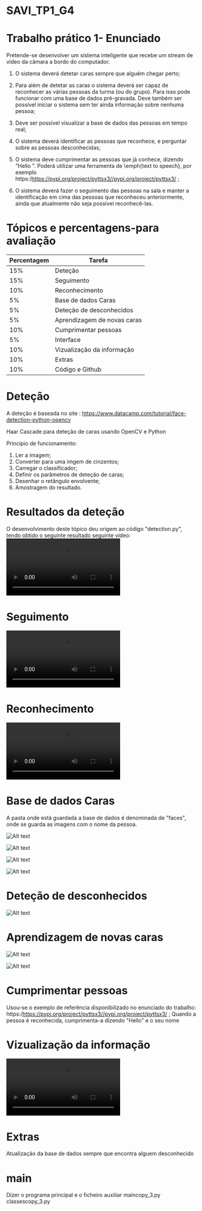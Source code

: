 # SAVI_TP1_G4

# Trabalho prático 1- Enunciado

Pretende-se desenvolver um sistema inteligente que recebe um stream de vídeo da câmara a bordo do computador.

 1. O sistema deverá detetar caras sempre que alguém chegar perto;

 2. Para além de detetar as caras o sistema deverá ser capaz de reconhecer as várias pessoas da turma (ou do grupo). Para isso pode funcionar com uma base de dados pré-gravada. Deve também ser possível iniciar o sistema sem ter ainda informação sobre nenhuma pessoa;

 3. Deve ser possível visualizar a base de dados das pessoas em tempo real;

 4. O sistema deverá identificar as pessoas que reconhece, e perguntar sobre as pessoas desconhecidas;

 5. O sistema deve cumprimentar as pessoas que já conhece, dizendo "Hello <nome da pessoa>". Poderá utilizar uma ferramenta de \emph{text to speech}, por exemplo https:/https://pypi.org/project/pyttsx3//pypi.org/project/pyttsx3/ ;

 6. O sistema deverá fazer o seguimento das pessoas na sala e manter a identificação em cima das pessoas que reconheceu anteriormente, ainda que atualmente não seja possível reconhecê-las.

 # Tópicos e percentagens-para avaliação

  | Percentagem  | Tarefa |
| ------------- | ------------- |
  |15%| Deteção|
  |15%| Seguimento|
  |10%| Reconhecimento|
  |5%| Base de dados Caras|
  |5%| Deteção de desconhecidos|
  |5%| Aprendizagem de novas caras|
  |10%| Cumprimentar pessoas|
  |5%| Interface|
  |10%| Vizualização da informação|
  |10%| Extras|
  |10%| Código e Github|

  # Deteção
  A deteção é baseada no site : https://www.datacamp.com/tutorial/face-detection-python-opencv
  
  Haar Cascade para deteção de caras usando OpenCV e Python

  Principio de funcionamento:
    
1. Ler a imagem;  
2. Converter para uma imgem de cinzentos;  
3. Carregar o classificador;  
4. Definir os parâmetros de deteção de caras;
5. Desenhar o retângulo envolvente;
6. Amostragem do resultado.

  # Resultados da deteção
  O desenvolvimento deste tópico deu origem ao código "detection.py", tendo obtido o seguinte resultado seguinte video:
   <video src="docs/dete%C3%A7%C3%A3o.mp4" controls title="Title"></video>
  
  
# Seguimento

  <video src="docs/traking.mp4" controls title="Title"></video>

# Reconhecimento

<video src="docs/reconhecimento.mp4" controls title="Title"></video>

# Base de dados Caras
  
  A pasta onde está guardada a base de dados é denominada de "faces", onde se guarda as imagens com o nome da pessoa.

![Alt text](<docs/base de dados nomes.jpeg>)

![Alt text](docs/Emanuel.jpeg)

![Alt text](<docs/joao valinho.jpg>)

![Alt text](docs/Figueiredo.jpeg)


# Deteção de desconhecidos

![Alt text](<docs/deteção desconhecidos.jpeg>)

# Aprendizagem de novas caras

![Alt text](<docs/deteção de movas caras.jpeg>)

![Alt text](<docs/registo base de dados desconhecido.jpeg>)

# Cumprimentar pessoas
Usou-se o exemplo de referência disponibilizado no enunciado do trabalho:
https:/https://pypi.org/project/pyttsx3//pypi.org/project/pyttsx3/ ;
Quando a pessoa é reconhecida, cumprimenta-a dizendo "Hello" e o seu nome


# Vizualização da informação

<video src="docs/resultado_final.mp4" controls title="Title"></video>


# Extras
 Atualização da base de dados sempre que encontra alguem desconhecido

# main

 Dizer o programa principal e o ficheiro auxiliar
 maincopy_3.py
 classescopy_3.py
